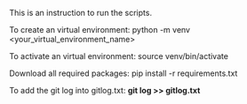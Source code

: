 This is an instruction to run the scripts. 

To create an virtual environment: python -m venv <your_virtual_environment_name>

To activate an virtual environment: source venv/bin/activate

Download all required packages: pip install -r requirements.txt

To add the git log into gitlog.txt: **git log >> gitlog.txt**
